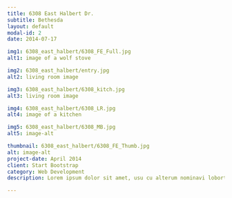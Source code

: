 ```yaml
---
title: 6308 East Halbert Dr.
subtitle: Bethesda
layout: default
modal-id: 2
date: 2014-07-17

img1: 6308_east_halbert/6308_FE_Full.jpg
alt1: image of a wolf stove

img2: 6308_east_halbert/entry.jpg
alt2: living room image

img3: 6308_east_halbert/6308_kitch.jpg
alt3: living room image

img4: 6308_east_halbert/6308_LR.jpg
alt4: image of a kitchen

img5: 6308_east_halbert/6308_MB.jpg
alt5: image-alt

thumbnail: 6308_east_halbert/6308_FE_Thumb.jpg
alt: image-alt
project-date: April 2014
client: Start Bootstrap
category: Web Development
description: Lorem ipsum dolor sit amet, usu cu alterum nominavi lobortis. At duo novum diceret. Tantas apeirian vix et, usu sanctus postulant inciderint ut, populo diceret necessitatibus in vim. Cu eum dicam feugiat noluisse.

---
```

